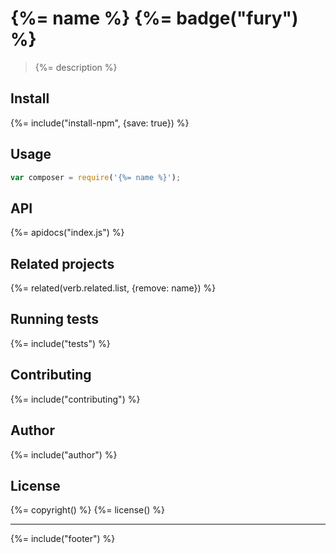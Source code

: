 # {%= name %} {%= badge("fury") %}

> {%= description %}

## Install
{%= include("install-npm", {save: true}) %}

## Usage

```js
var composer = require('{%= name %}');
```

## API
{%= apidocs("index.js") %}

## Related projects
{%= related(verb.related.list, {remove: name}) %}

## Running tests
{%= include("tests") %}

## Contributing
{%= include("contributing") %}

## Author
{%= include("author") %}

## License
{%= copyright() %}
{%= license() %}

***

{%= include("footer") %}
